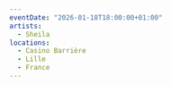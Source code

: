 ```yaml
---
eventDate: "2026-01-18T18:00:00+01:00"
artists:
  - Sheila
locations:
  - Casino Barrière
  - Lille
  - France
---
```


